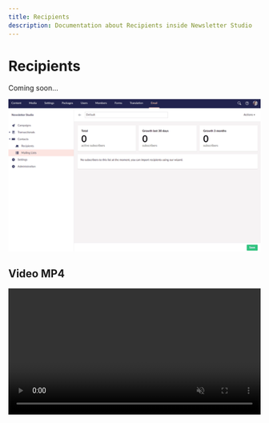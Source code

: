 ```yaml
---
title: Recipients
description: Documentation about Recipients inside Newsletter Studio
---
```

# Recipients

Coming soon...

![email-editor--edit](/media/recipients-import-paste.gif)

## Video MP4
<video src="/media/import-recipients-paste.mp4" autoplay loop muted playsinline width="100%" />


TODO:
* [ ] Recipient details
* [ ] Importing